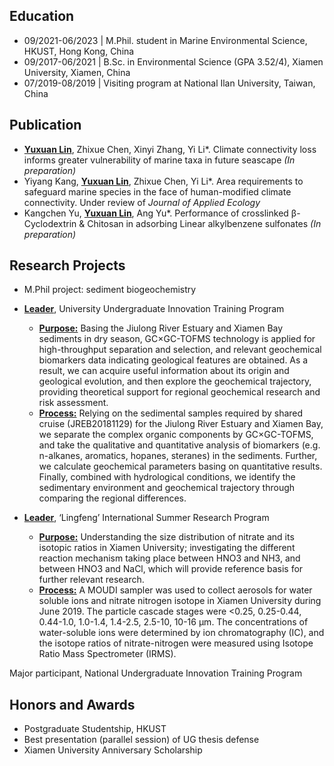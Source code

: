 ## Education
+ 09/2021-06/2023  |  M.Phil. student in Marine Environmental Science, HKUST, Hong Kong, China         
+ 09/2017-06/2021  |  B.Sc. in Environmental Science (GPA 3.52/4), Xiamen University, Xiamen, China    
+ 07/2019-08/2019  |  Visiting program at National Ilan University, Taiwan, China                      

## Publication
+ **<u>Yuxuan Lin</u>**, Zhixue Chen, Xinyi Zhang, Yi Li*. Climate connectivity loss informs greater vulnerability of marine taxa in future seascape *(In preparation)*
+ Yiyang Kang, **<u>Yuxuan Lin</u>**, Zhixue Chen, Yi Li*. Area requirements to safeguard marine species in the face of human-modified climate connectivity. Under review of *Journal of Applied Ecology*
+ Kangchen Yu, **<u>Yuxuan Lin</u>**, Ang Yu*. Performance of crosslinked β-Cyclodextrin & Chitosan in adsorbing Linear alkylbenzene sulfonates *(In preparation)*

## Research Projects
* M.Phil project: sediment biogeochemistry

* **<u>Leader</u>**, University Undergraduate Innovation Training Program 
  + **<u>Purpose:</u>** Basing the Jiulong River Estuary and Xiamen Bay sediments in dry season, GC×GC-TOFMS technology is applied for high-throughput separation and selection, and relevant geochemical biomarkers data indicating geological features are obtained. As a result, we can acquire useful information about its origin and geological evolution, and then explore the geochemical trajectory, providing theoretical support for regional geochemical research and risk assessment.
  + **<u>Process:</u>** Relying on the sedimental samples required by shared cruise (JREB20181129) for the Jiulong River Estuary and Xiamen Bay, we separate the complex organic components by GC×GC-TOFMS, and take the qualitative and quantitative analysis of biomarkers (e.g. n-alkanes, aromatics, hopanes, steranes) in the sediments. Further, we calculate geochemical parameters basing on quantitative results. Finally, combined with hydrological conditions, we identify the sedimentary environment and geochemical trajectory through comparing the regional differences.

* **<u>Leader</u>**, ‘Lingfeng’ International Summer Research Program
  + **<u>Purpose:</u>** Understanding the size distribution of nitrate and its isotopic ratios in Xiamen University; investigating the different reaction mechanism taking place between HNO3 and NH3, and between HNO3 and NaCl, which will provide reference basis for further relevant research.
  + **<u>Process:</u>** A MOUDI sampler was used to collect aerosols for water soluble ions and nitrate nitrogen isotope in Xiamen University during June 2019. The particle cascade stages were <0.25, 0.25-0.44, 0.44-1.0, 1.0-1.4, 1.4-2.5, 2.5-10, 10-16 μm. The concentrations of water-soluble ions were determined by ion chromatography (IC), and the isotope ratios of nitrate-nitrogen were measured using Isotope Ratio Mass Spectrometer (IRMS). 


Major participant, National Undergraduate Innovation Training Program

## Honors and Awards
+ Postgraduate Studentship, HKUST
+ Best presentation (parallel session) of UG thesis defense
+ Xiamen University Anniversary Scholarship

